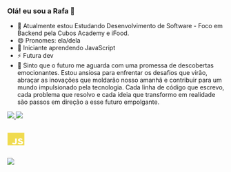 ### Olá! eu sou a Rafa 👋

- 📝 Atualmente estou Estudando Desenvolvimento de Software - Foco em Backend pela Cubos Academy e iFood.
- 😄 Pronomes: ela/dela
- 🌱 Iniciante aprendendo JavaScript
- ⚡ Futura dev
- 🔮 Sinto que o futuro me aguarda com uma promessa de descobertas emocionantes. Estou ansiosa para enfrentar os desafios que virão, abraçar as inovações que moldarão nosso amanhã e contribuir para um mundo impulsionado pela tecnologia. Cada linha de código que escrevo, cada problema que resolvo e cada ideia que transformo em realidade são passos em direção a esse futuro empolgante.

<div>
  <a href="https://github.com/rafaellecriistine">
  <img height="180em" src="https://github-readme-stats.vercel.app/api?username=rafaellecriistine&show_icons=true&theme=onedark&include_all_commits=true&count_private=true/">
  <img height="180em" src= "https://github-readme-stats.vercel.app/api/top-langs/?username=rafaellecriistine&layout=compact&langs_count=16&theme=onedark">
</div>

##

<img align="center" alt="Rafa-Js" height="30" width="40" src="https://raw.githubusercontent.com/devicons/devicon/master/icons/javascript/javascript-plain.svg">
  
##

 <a href="https://https://www.linkedin.com/in/rafaele-cristine-409283240" target="_blank"><img src="https://img.shields.io/badge/-LinkedIn-%230077B5?style=for-the-badge&logo=linkedin&logoColor=white" target="_blank"></a> 
  
</div>
